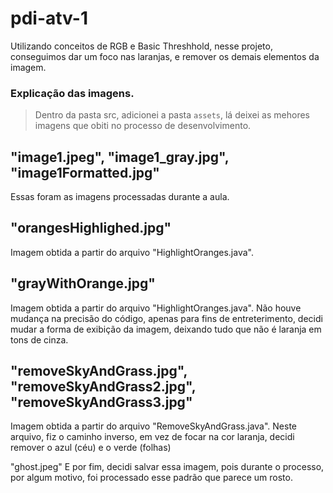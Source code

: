 # pdi-atv-1
Utilizando conceitos de RGB e Basic Threshhold, nesse projeto, conseguimos dar um foco nas laranjas, e remover os demais elementos da imagem. 

### Explicação das imagens.
> Dentro da pasta src, adicionei a pasta `assets`, lá deixei as mehores imagens que obiti no processo de desenvolvimento.

## "image1.jpeg", "image1_gray.jpg", "image1Formatted.jpg"
Essas foram as imagens processadas durante a aula.

## "orangesHighlighed.jpg"
Imagem obtida a partir do arquivo "HighlightOranges.java".

## "grayWithOrange.jpg"
Imagem obtida a partir do arquivo "HighlightOranges.java". Não houve mudança na precisão do código, apenas para fins de entreterimento, decidi mudar a 
forma de exibição da imagem, deixando tudo que não é laranja em tons de cinza.

## "removeSkyAndGrass.jpg", "removeSkyAndGrass2.jpg", "removeSkyAndGrass3.jpg"
Imagem obtida a partir do arquivo "RemoveSkyAndGrass.java". Neste arquivo, fiz o caminho inverso, em vez de focar na cor laranja, decidi remover o azul (céu)
e o verde (folhas)

"ghost.jpeg"
E por fim, decidi salvar essa imagem, pois durante o processo, por algum motivo, foi processado esse padrão que parece um rosto.
